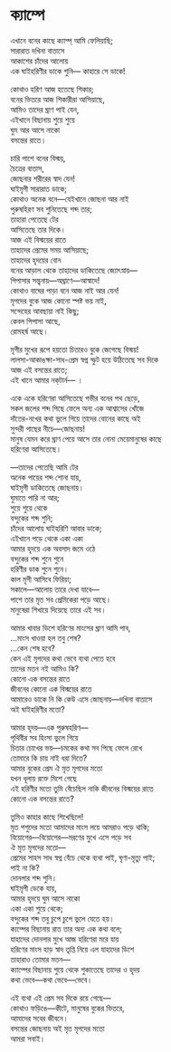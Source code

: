 # ক্যাম্পে

এখানে বনের কাছে ক্যাম্প্ আমি ফেলিয়াছি;  
সারারাত দখিনা বাতাসে  
আকাশের চাঁদের আলোয়  
এক ঘাইহরিণীর ডাকে শুনি— কাহারে সে ডাকে!

কোথাও হরিণ আজ হতেছে শিকার;  
বনের ভিতরে আজ শিকারীরা আসিয়াছে,  
আমিও তাদের ঘ্রাণ পাই যেন,  
এইখানে বিছানায় শুয়ে শুয়ে  
ঘুম আর আসে নাকো  
বসন্তের রাতে।

চারি পাশে বনের বিস্ময়,  
চৈত্রের বাতাস,  
জোছনার শরীরের স্বাদ যেন!  
ঘাইমৃগী সারারাত ডাকে;  
কোথাও অনেক বনে—যেইখানে জোছনা আর নাই  
পুরুষহিরণ সব শুনিতেছে শব্দ তার;  
তাহারা পেতেছে টের  
আসিতেছে তার দিকে।  
আজ এই বিস্ময়ের রাতে  
তাহাদের প্রেমের সময় আসিয়াছে;  
তাহাদের হৃদয়ের বোন  
বনের আড়াল থেকে তাহাদের ডাকিতেছে জ্যোৎস্নায়—  
পিপাসার সন্ত্বনায়—অঘ্রাণে—আস্বাদে!  
কোথাও বাঘের পাড়া বনে আজ নাই আর যেন!  
মৃগদের বুকে আজ কোনো স্পষ্ট ভয় নাই,  
সন্দেহের আবছায়া নাই কিছু;  
কেবল পিপাসা আছে,  
রোমহর্ষ আছে।

মৃগীর মুখের রূপে হয়তো চিতারও বুকে জেগেছে বিস্ময়!  
লালসা-আকাঙক্ষা-সাধ-প্রেম স্বপ্ন স্ফুট হয়ে উঠিতেছে সব দিকে  
আজ এই বসন্তের রাতে;  
এই খানে আমার নক্‌টার্ন— ।

একে একে হরিণেরা আসিতেছে গভীর বনের পথ ছেড়ে,  
সকল জলের শব্দ পিছে ফেলে অন্য এক আশ্বাসের খোঁজে  
দাঁতের-নখের কথা ভুলে গিয়ে তাদের বোনের কাছে অই  
সুন্দরী গাছের নীচে—জোছনায়!  
মানুষ যেমন করে ঘ্রাণ পেয়ে আসে তার নোনা মেয়েমানুষের কাছে  
হরিণেরা আসিতেছে।

—তাদের পেতেছি আমি টের  
অনেক পায়ের শব্দ শোনা যায়,  
ঘাইমৃগী ডাকিতেছে জোছনায়।  
ঘুমাতে পারি না আর;  
শুয়ে শুয়ে থেকে  
বন্দুকের শব্দ শুনি;  
চাঁদের আলোয় ঘাইহরিণি আবার ডাকে;  
এইখানে পড়ে থেকে একা একা  
আমার হৃদয়ে এক অবসাদ জমে ওঠে  
বন্দুকের শব্দ শুনে শুনে  
হরিণীর ডাক শুনে শুনে।  
কাল মৃগী আসিবে ফিরিয়া;  
সকালে—আলোয় তারে দেখা যাবে—  
পাশে তার মৃত সব প্রেমিকেরা পড়ে আছে।  
মানুষেরা শিখায়ে দিয়েছে তারে এই সব।

আমার খাবার ডিশে হরিণের মাংসের ঘ্রাণ আমি পাব,  
...মাংস খাওয়া হল তবু শেষ?  
...কেন শেষ হবে?  
কেন এই মৃগদের কথা ভেবে ব্যথা পেতে হবে  
তাদের মতন নই আমিও কি?  
কোনো এক বসন্তের রাতে  
জীবনের কোনো এক বিস্ময়ের রাতে  
আমারেও ডাকে নি কি কেউ এসে জোছনায়—দখিনা বাতাসে  
অই ঘাইহরিণীর মতো?

আমার হৃদয়—এক পুরুষহরিণ—  
পৃথিবীর সব হিংসা ভুলে গিয়ে  
চিতার চোখের ভয়—চমকের কথা সব পিছে ফেলে রেখে  
তোমারে কি চায় নাই ধরা দিতে?  
আমার বুকের প্রেম ঐ মৃত মৃগদের মতো  
যখন ধূলায় রক্তে মিশে গেছে  
এই হরিণীর মতো তুমি বেঁচেছিল নাকি জীবনের বিস্ময়ের রাতে  
কোনো এক বসন্তের রাতে?

তুমিও কাহার কাছে শিখেছিলে!  
মৃত পশুদের মতো আমাদের মাংস লয়ে আমরাও পড়ে থাকি;  
বিয়োগের—বিয়োগের—মরণের মুখে এসে পড়ে সব  
ঐ মৃত মৃগদের মতো—  
প্রেমের সাহস সাধ স্বপ্ন বেঁচে থেকে ব্যথা পাই, ঘৃণা-মৃত্যু পাই;  
পাই না কি?  
দোনলার শব্দ শুনি।  
ঘাইমৃগী ডেকে যায়,  
আমার হৃদয়ে ঘুম আসে নাকো  
একা একা শুয়ে থেকে;  
বন্দুকের শব্দ তবু চুপে চুপে ভুলে যেতে হয়।  
ক্যম্পের বিছানায় রাত তার অন্য এক কথা বলে;  
যাহাদের দোনলার মুখে আজ হরিণেরা মরে যায়  
হরিণের মাংস হাড় স্বাদ তৃপ্তি নিয়ে এল যাহাদের ডিশে  
তাহারাও তোমার মতন—  
ক্যাম্পের বিছানায় শুয়ে থেকে শুকাতেছে তাদের ও হৃদয়  
কথা ভেবে—কথা ভেবে—ভেবে।

এই ব্যথা এই প্রেম সব দিকে রয়ে গেছে—  
কোথাও ফড়িঙে—কীটে, মানুষের বুকের ভিতরে,  
আমাদের সবের জীবনে।  
বসন্তের জোছনায় অই মৃত মৃগদের মতো  
আমরা সবাই।

